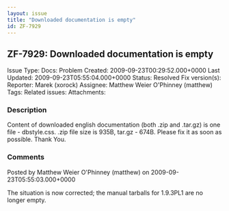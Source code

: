 ```yaml
---
layout: issue
title: "Downloaded documentation is empty"
id: ZF-7929
---
```


ZF-7929: Downloaded documentation is empty
------------------------------------------

 Issue Type: Docs: Problem Created: 2009-09-23T00:29:52.000+0000 Last Updated: 2009-09-23T05:55:04.000+0000 Status: Resolved Fix version(s): 
 Reporter:  Marek (xorock)  Assignee:  Matthew Weier O'Phinney (matthew)  Tags: 
 Related issues: 
 Attachments: 
### Description

Content of downloaded english documentation (both .zip and .tar.gz) is one file - dbstyle.css. .zip file size is 935B, tar.gz - 674B. Please fix it as soon as possible. Thank You.

 

 

### Comments

Posted by Matthew Weier O'Phinney (matthew) on 2009-09-23T05:55:03.000+0000

The situation is now corrected; the manual tarballs for 1.9.3PL1 are no longer empty.

 

 